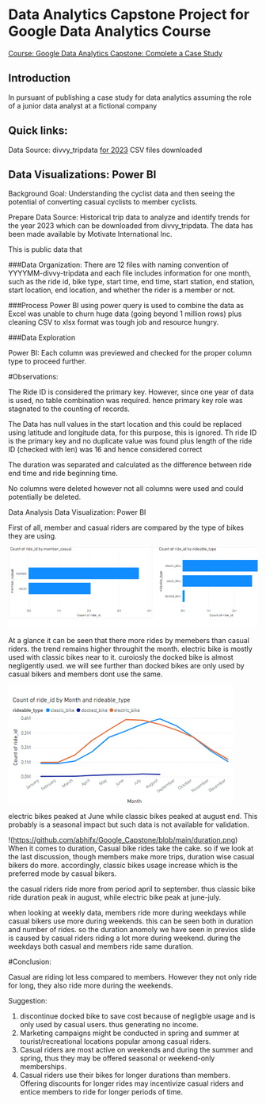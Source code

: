 # Data Analytics Capstone Project for Google Data Analytics Course
[Course: Google Data Analytics Capstone: Complete a Case Study](https://www.coursera.org/professional-certificates/google-data-analytics)

## Introduction
In pursuant of publishing a case study for data analytics assuming the role of a junior data analyst at a fictional company

## Quick links:
Data Source: divvy_tripdata [for 2023](https://divvy-tripdata.s3.amazonaws.com/index.html)
CSV files downloaded

## Data Visualizations: Power BI

Background
Goal: Understanding the cyclist data and then seeing the potential of converting casual cyclists to member cyclists.


Prepare
Data Source: Historical trip data to analyze and identify trends for the year 2023 which can be downloaded from divvy_tripdata. The data has been made available by Motivate International Inc.

This is public data that

###Data Organization: There are 12 files with naming convention of YYYYMM-divvy-tripdata and each file includes information for one month, such as the ride id, bike type, start time, end time, start station, end station, start location, end location, and whether the rider is a member or not.

###Process
Power BI using power query is used to combine the data as Excel was unable to churn huge data (going beyond 1 million rows) plus cleaning CSV to xlsx format was tough job and resource hungry. 

###Data Exploration

Power BI: Each column was previewed and checked for the proper column type to proceed further.

#Observations:

The Ride ID is considered the primary key. However, since one year of data is used, no table combination was required. hence primary key role was stagnated to the counting of records.

The Data has null values in the start location and this could be replaced using latitude and longitude data, for this purpose, this is ignored. 
Th ride ID is the primary key and no duplicate value was found plus length of the ride ID (checked with len) was 16 and hence considered correct

The duration was separated and calculated as the difference between ride end time and ride beginning time. 

No columns were deleted however not all columns were used and could potentially be deleted. 


Data Analysis
Data Visualization: Power BI

First of all, member and casual riders are compared by the type of bikes they are using.

![No. of rides](https://github.com/abhifx/Google_Capstone/blob/main/Number%20of%20Rides.png)

At a glance it can be seen that there more rides by memebers than casual riders. the trend remains higher throughit the month. electric bike is mostly used with classic bikes near to it. curoiosly the docked bike is almost negligently used. we will see further than docked bikes are only used by casual bikers and members dont use the same. 

![ride based on bike type](https://github.com/abhifx/Google_Capstone/blob/main/ride%20by%20bike%20type.png)

electric bikes peaked at June while classic bikes peaked at august end. This probably is a seasonal impact but such data is not available for validation.

!(https://github.com/abhifx/Google_Capstone/blob/main/duration.png)
When it comes to duration, Casual bike rides take the cake. so if we look at the last discussion, though members make more trips, duration wise casual bikers do more. accordingly, classic bikes usage increase which is the preferred mode by casual bikers.  

the casual riders ride more from period april to september. thus classic bike ride duration peak in august, while electric bike peak at june-july.

when looking at weekly data, members ride more during weekdays while casual bikers use more during weekends. this can be seen both in duration and number of rides. so the duration anomoly we have seen in previos slide is caused by casual riders riding a lot more during weekend. during the weekdays both casual and members ride same duration.


#Conclusion:

Casual are riding lot less compared to members. However they not only ride for long, they also ride more during the weekends. 

Suggestion:

1) discontinue docked bike to save cost because of negligble usage and is only used by casual users. thus generating no income.
2) Marketing campaigns might be conducted in spring and summer at tourist/recreational locations popular among casual riders.
3) Casual riders are most active on weekends and during the summer and spring, thus they may be offered seasonal or weekend-only memberships.
4) Casual riders use their bikes for longer durations than members. Offering discounts for longer rides may incentivize casual riders and entice members to ride for longer periods of time.
